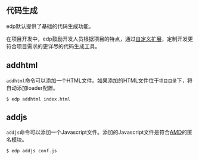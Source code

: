 代码生成
-------

edp默认提供了基础的代码生成功能。

在项目开发中，edp鼓励开发人员根据项目的特点，通过[自定义扩展](extension.md)，定制开发更符合项目需求的更详尽的代码生成工具。


addhtml
-------

`addhtml`命令可以添加一个HTML文件。如果添加的HTML文件位于`项目目录`下，将自动添加loader配置。

    $ edp addhtml index.html

addjs
-------

`addjs`命令可以添加一个Javascript文件。添加的Javascript文件是符合[AMD](https://github.com/amdjs/amdjs-api/wiki/AMD)的匿名模块。

    $ edp addjs conf.js

